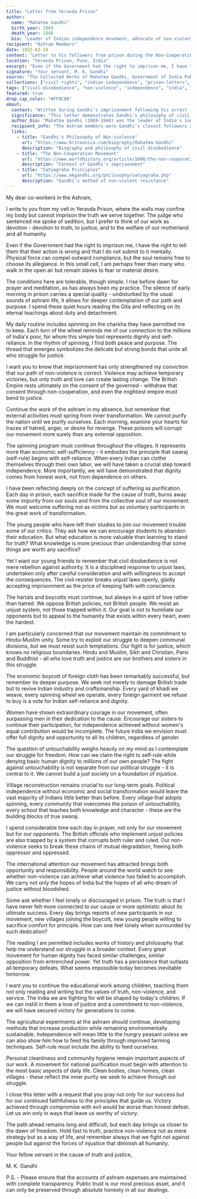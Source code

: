 ```yaml
---
title: "Letter from Yeravda Prison"
author:
  name: "Mahatma Gandhi"
  birth_year: 1869
  death_year: 1948
  bio: "Leader of Indian independence movement, advocate of non-violent civil disobedience"
recipient: "Ashram Members"
date: 1922-03-18
context: "Letter to his followers from prison during the Non-Cooperation Movement"
location: "Yeravda Prison, Pune, India"
excerpt: "Even if the Government had the right to imprison me, I have the right to tell them that their action is wrong and that I do not submit to it mentally."
signature: "Your servant, M. K. Gandhi"
source: "The Collected Works of Mahatma Gandhi, Government of India Publications (Public Domain)"
collections: ["civil-rights", "indian-independence", "prison-letters", "non-violence"]
tags: ["civil-disobedience", "non-violence", "independence", "india", "justice", "satyagraha"]
featured: true
drop_cap_color: "#FF8C00"
about:
  context: "Written during Gandhi's imprisonment following his arrest for sedition during the Non-Cooperation Movement. This was one of his longest prison terms, lasting nearly two years, during which he continued to guide the independence movement through letters."
  significance: "This letter demonstrates Gandhi's philosophy of civil disobedience and non-violent resistance. His approach to imprisonment as a form of spiritual practice and political protest became a model for civil rights movements worldwide."
  author_bio: "Mahatma Gandhi (1869-1948) was the leader of India's independence movement and pioneer of non-violent civil disobedience. His methods of peaceful resistance influenced civil rights movements across the world, including the American civil rights movement."
  recipient_info: "The Ashram members were Gandhi's closest followers at his Sabarmati Ashram, who continued his work of social reform and non-violent resistance while he was imprisoned. They maintained his principles and programs during his absence."
  links:
    - title: "Gandhi's Philosophy of Non-violence"
      url: "https://www.britannica.com/biography/Mahatma-Gandhi"
      description: "Biography and philosophy of civil disobedience"
    - title: "The Non-Cooperation Movement"
      url: "https://www.worldhistory.org/article/1608/the-non-cooperation-movement/"
      description: "Context of Gandhi's imprisonment"
    - title: "Satyagraha Principles"
      url: "https://www.mkgandhi.org/philosophy/satyagraha.php"
      description: "Gandhi's method of non-violent resistance"
---
```


My dear co-workers in the Ashram,

I write to you from my cell in Yeravda Prison, where the walls may confine my body but cannot imprison the truth we serve together. The judge who sentenced me spoke of sedition, but I prefer to think of our work as devotion - devotion to truth, to justice, and to the welfare of our motherland and all humanity.

Even if the Government had the right to imprison me, I have the right to tell them that their action is wrong and that I do not submit to it mentally. Physical force can compel outward compliance, but the soul remains free to choose its allegiance. In this small cell, I am perhaps freer than many who walk in the open air but remain slaves to fear or material desire.

The conditions here are tolerable, though simple. I rise before dawn for prayer and meditation, as has always been my practice. The silence of early morning in prison carries a special quality - undisturbed by the usual sounds of ashram life, it allows for deeper contemplation of our path and purpose. I spend these quiet hours reading the Gita and reflecting on its eternal teachings about duty and detachment.

My daily routine includes spinning on the charkha they have permitted me to keep. Each turn of the wheel reminds me of our connection to the millions of India's poor, for whom this simple tool represents dignity and self-reliance. In the rhythm of spinning, I find both peace and purpose. The thread that emerges symbolizes the delicate but strong bonds that unite all who struggle for justice.

I want you to know that imprisonment has only strengthened my conviction that our path of non-violence is correct. Violence may achieve temporary victories, but only truth and love can create lasting change. The British Empire rests ultimately on the consent of the governed - withdraw that consent through non-cooperation, and even the mightiest empire must bend to justice.

Continue the work of the ashram in my absence, but remember that external activities must spring from inner transformation. We cannot purify the nation until we purify ourselves. Each morning, examine your hearts for traces of hatred, anger, or desire for revenge. These poisons will corrupt our movement more surely than any external opposition.

The spinning program must continue throughout the villages. It represents more than economic self-sufficiency - it embodies the principle that swaraj (self-rule) begins with self-reliance. When every Indian can clothe themselves through their own labor, we will have taken a crucial step toward independence. More importantly, we will have demonstrated that dignity comes from honest work, not from dependence on others.

I have been reflecting deeply on the concept of suffering as purification. Each day in prison, each sacrifice made for the cause of truth, burns away some impurity from our souls and from the collective soul of our movement. We must welcome suffering not as victims but as voluntary participants in the great work of transformation.

The young people who have left their studies to join our movement trouble some of our critics. They ask how we can encourage students to abandon their education. But what education is more valuable than learning to stand for truth? What knowledge is more precious than understanding that some things are worth any sacrifice?

Yet I want our young friends to remember that civil disobedience is not mere rebellion against authority. It is a disciplined response to unjust laws, undertaken only after careful consideration and with willingness to accept the consequences. The civil resister breaks unjust laws openly, gladly accepting imprisonment as the price of keeping faith with conscience.

The hartals and boycotts must continue, but always in a spirit of love rather than hatred. We oppose British policies, not British people. We resist an unjust system, not those trapped within it. Our goal is not to humiliate our opponents but to appeal to the humanity that exists within every heart, even the hardest.

I am particularly concerned that our movement maintain its commitment to Hindu-Muslim unity. Some try to exploit our struggle to deepen communal divisions, but we must resist such temptations. Our fight is for justice, which knows no religious boundaries. Hindu and Muslim, Sikh and Christian, Parsi and Buddhist - all who love truth and justice are our brothers and sisters in this struggle.

The economic boycott of foreign cloth has been remarkably successful, but remember its deeper purpose. We seek not merely to damage British trade but to revive Indian industry and craftsmanship. Every yard of khadi we weave, every spinning wheel we operate, every foreign garment we refuse to buy is a vote for Indian self-reliance and dignity.

Women have shown extraordinary courage in our movement, often surpassing men in their dedication to the cause. Encourage our sisters to continue their participation, for independence achieved without women's equal contribution would be incomplete. The future India we envision must offer full dignity and opportunity to all its children, regardless of gender.

The question of untouchability weighs heavily on my mind as I contemplate our struggle for freedom. How can we claim the right to self-rule while denying basic human dignity to millions of our own people? The fight against untouchability is not separate from our political struggle - it is central to it. We cannot build a just society on a foundation of injustice.

Village reconstruction remains crucial to our long-term goals. Political independence without economic and social transformation would leave the vast majority of Indians little better than before. Every village that adopts spinning, every community that overcomes the poison of untouchability, every school that teaches both knowledge and character - these are the building blocks of true swaraj.

I spend considerable time each day in prayer, not only for our movement but for our opponents. The British officials who implement unjust policies are also trapped by a system that corrupts both ruler and ruled. Our non-violence seeks to break these chains of mutual degradation, freeing both oppressor and oppressed.

The international attention our movement has attracted brings both opportunity and responsibility. People around the world watch to see whether non-violence can achieve what violence has failed to accomplish. We carry not only the hopes of India but the hopes of all who dream of justice without bloodshed.

Some ask whether I feel lonely or discouraged in prison. The truth is that I have never felt more connected to our cause or more optimistic about its ultimate success. Every day brings reports of new participants in our movement, new villages joining the boycott, new young people willing to sacrifice comfort for principle. How can one feel lonely when surrounded by such dedication?

The reading I am permitted includes works of history and philosophy that help me understand our struggle in a broader context. Every great movement for human dignity has faced similar challenges, similar opposition from entrenched power. Yet truth has a persistence that outlasts all temporary defeats. What seems impossible today becomes inevitable tomorrow.

I want you to continue the educational work among children, teaching them not only reading and writing but the values of truth, non-violence, and service. The India we are fighting for will be shaped by today's children. If we can instill in them a love of justice and a commitment to non-violence, we will have secured victory for generations to come.

The agricultural experiments at the ashram should continue, developing methods that increase production while remaining environmentally sustainable. Independence will mean little to the hungry peasant unless we can also show him how to feed his family through improved farming techniques. Self-rule must include the ability to feed ourselves.

Personal cleanliness and community hygiene remain important aspects of our work. A movement for national purification must begin with attention to the most basic aspects of daily life. Clean bodies, clean homes, clean villages - these reflect the inner purity we seek to achieve through our struggle.

I close this letter with a request that you pray not only for our success but for our continued faithfulness to the principles that guide us. Victory achieved through compromise with evil would be worse than honest defeat. Let us win only in ways that leave us worthy of victory.

The path ahead remains long and difficult, but each day brings us closer to the dawn of freedom. Hold fast to truth, practice non-violence not as mere strategy but as a way of life, and remember always that we fight not against people but against the forces of injustice that diminish all humanity.

Your fellow servant in the cause of truth and justice,

M. K. Gandhi

P.S. - Please ensure that the accounts of ashram expenses are maintained with complete transparency. Public trust is our most precious asset, and it can only be preserved through absolute honesty in all our dealings.